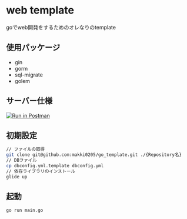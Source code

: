# web template

goでweb開発をするためのオレなりのtemplate

## 使用パッケージ
- gin
- gorm
- sql-migrate
- golem

## サーバー仕様
[![Run in Postman](https://run.pstmn.io/button.svg)](https://app.getpostman.com/run-collection/646cbeabe5b89f333beb)

## 初期設定
```sh
// ファイルの取得
git clone git@github.com:makki0205/go_template.git ./{Repository名}
// DBファイル
cp dbconfig.yml.template dbconfig.yml
// 依存ライブラリのインストール
glide up
```

## 起動
```
go run main.go
```